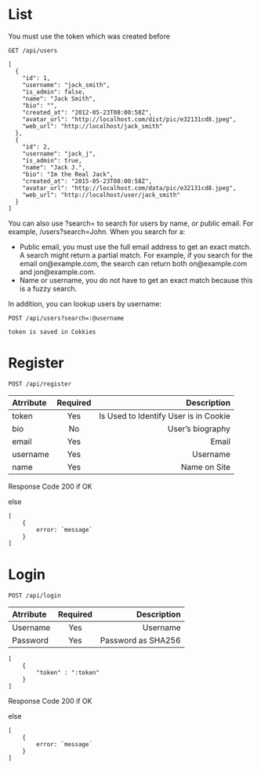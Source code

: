 # List


You must use the token which was created before

```GET /api/users```

```
[
  {
    "id": 1,
    "username": "jack_smith",
    "is_admin": false,
    "name": "Jack Smith",
    "bio": "",
    "created_at": "2012-05-23T08:00:58Z",
    "avatar_url": "http://localhost.com/dist/pic/e32131cd8.jpeg",
    "web_url": "http://localhost/jack_smith"
  },
  {
    "id": 2,
    "username": "jack_j",
    "is_admin": true,
    "name": "Jack J.",
    "bio": "Im the Real Jack",
    "created_at": "2015-05-23T08:00:58Z",
    "avatar_url": "http://localhost.com/data/pic/e32131cd8.jpeg",
    "web_url": "http://localhost/user/jack_smith"
  }
]
```

You can also use ?search= to search for users by name, or public email. For example, /users?search=John. When
you search for a:
<ul>
<li>Public email, you must use the full email address to get an exact match. A search might return a partial match. For example, if you search for the email on@example.com, the search can return both on@example.com and jon@example.com.</li>
<li>Name or username, you do not have to get an exact match because this is a fuzzy search.</li>
</ul>
In addition, you can lookup users by username:

```
POST /api/users?search=:@username
```


```token is saved in Cokkies```

# Register

```
POST /api/register
```

| Atrribute | Required |                           Description |
|:----------|:--------:|--------------------------------------:|
| token     |   Yes    | Is Used to Identify User is in Cookie |
| bio       |    No    |                      User’s biography |
| email     |   Yes    |                                 Email |
| username  |   Yes    |                              Username |
| name      |   Yes    |                          Name on Site |

Response Code 200 if OK

else

```
[
    {
        error: `message`
    }
]
```

# Login

```
POST /api/login

```

| Atrribute | Required |        Description |
|:----------|:--------:|-------------------:|
| Username  |   Yes    |           Username |
| Password  |   Yes    | Password as SHA256 |

```
[
    {
        "token" : ":token"
    }
]

```


Response Code 200 if OK

else

```
[
    {
        error: `message`
    }
]
```

